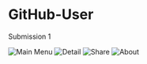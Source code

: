 # GitHub-User
Submission 1

![Main Menu](https://github.com/deviliadc/GitHub-User/assets/103621728/3d5f9e78-cee6-4d77-99b7-271df3bd90be)
![Detail](https://github.com/deviliadc/GitHub-User/assets/103621728/a3714864-f0f5-4e3f-b966-5fe5091e297c)
![Share](https://github.com/deviliadc/GitHub-User/assets/103621728/ef306d62-ad36-4e66-bae6-7f9a9fa43c9b)
![About](https://github.com/deviliadc/GitHub-User/assets/103621728/4a550583-b325-4eb2-9d49-fb5256f162b6)
